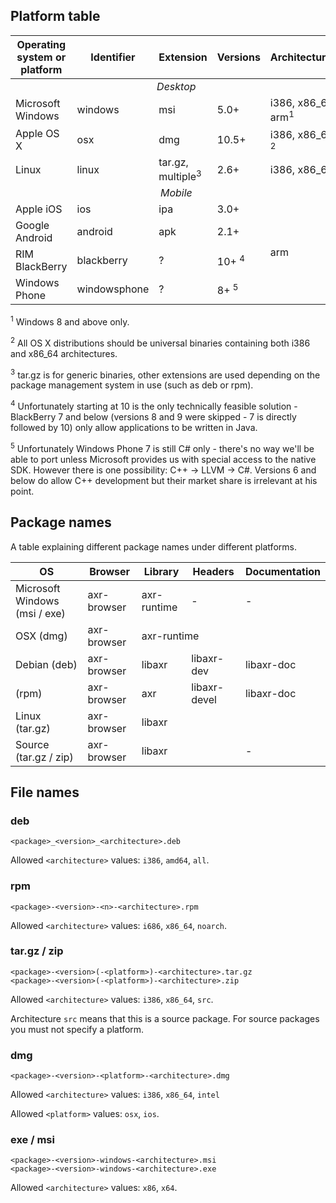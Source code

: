 ## Platform table

<table>
	<thead>
		<tr>
			<th>Operating system or platform</th>
			<th>Identifier</th>
			<th>Extension</th>
			<th>Versions</th>
			<th>Architectures</th>
		</tr>
	</thead>
	<tbody>
		<tr>
			<td colspan="5" style="text-align: center"><em>Desktop</em></td>
		</tr>
		<tr>
			<td>Microsoft Windows</td>
			<td>windows</td>
			<td>msi</td>
			<td>5.0+</td>
			<td>i386, x86_64, arm<sup>1</sup></td>
		</tr>
		<tr>
			<td>Apple OS X</td>
			<td>osx</td>
			<td>dmg</td>
			<td>10.5+</td>
			<td>i386, x86_64 <sup>2</sup></td>
		</tr>
		<tr>
			<td>Linux</td>
			<td>linux</td>
			<td>tar.gz, multiple<sup>3</sup></td>
			<td>2.6+</td>
			<td>i386, x86_64</td>
		</tr>
		<tr>
			<td colspan="5" style="text-align: center"><em>Mobile</em></td>
		</tr>
		<tr>
			<td>Apple iOS</td>
			<td>ios</td>
			<td>ipa</td>
			<td>3.0+</td>
			<td rowspan="4">arm</td>
		</tr>
		<tr>
			<td>Google Android</td>
			<td>android</td>
			<td>apk</td>
			<td>2.1+</td>
		</tr>
		<tr>
			<td>RIM BlackBerry</td>
			<td>blackberry</td>
			<td>?</td>
			<td>10+ <sup>4</sup></td>
		</tr>
		<tr>
			<td>Windows Phone</td>
			<td>windowsphone</td>
			<td>?</td>
			<td>8+ <sup>5</sup></td>
		</tr>
	</tbody>
</table>

<sup>1</sup> Windows 8 and above only.

<sup>2</sup> All OS X distributions should be universal binaries containing
both i386 and x86_64 architectures.

<sup>3</sup> tar.gz is for generic binaries, other extensions are used
depending on the package management system in use (such as deb or rpm).

<sup>4</sup> Unfortunately starting at 10 is the only technically feasible
solution - BlackBerry 7 and below (versions 8 and 9 were skipped - 7 is
directly followed by 10) only allow applications to be written in Java.

<sup>5</sup> Unfortunately Windows Phone 7 is still C# only - there's no way
we'll be able to port unless Microsoft provides us with special access to the
native SDK. However there is one possibility: C++ -> LLVM -> C#. Versions 6
and below do allow C++ development but their market share is irrelevant at
his point.


## Package names

A table explaining different package names under different platforms.

<table>
	<thead>
		<tr>
			<th>OS</th>
			<th>Browser</th>
			<th>Library</th>
			<th>Headers</th>
			<th>Documentation</th>
		</tr>
	</thead>
	<tbody>
		<tr>
			<td>Microsoft Windows (msi / exe)</td>
			<td>axr-browser</td>
			<td>axr-runtime</td>
			<td>-</td>
			<td>-</td>
		</tr>
		<tr>
			<td>OSX (dmg)</td>
			<td>axr-browser</td>
			<td colspan="3">axr-runtime</td>
		</tr>
		<tr>
			<td>Debian (deb)</td>
			<td>axr-browser</td>
			<td>libaxr</td>
			<td>libaxr-dev</td>
			<td>libaxr-doc</td>
		</tr>
		<tr>
			<td>(rpm)</td>
			<td>axr-browser</td>
			<td>axr</td>
			<td>libaxr-devel</td>
			<td>libaxr-doc</td>
		</tr>
		<tr>
			<td>Linux (tar.gz)</td>
			<td>axr-browser</td>
			<td colspan="3">libaxr</td>
		</tr>
		<tr>
			<td>Source (tar.gz / zip)</td>
			<td>axr-browser</td>
			<td colspan="2">libaxr</td>
			<td>-</td>
		</tr>
	</tbody>
</table>


## File names

### deb

	<package>_<version>_<architecture>.deb

Allowed `<architecture>` values: `i386`, `amd64`, `all`.

### rpm

	<package>-<version>-<n>-<architecture>.rpm

Allowed `<architecture>` values: `i686`, `x86_64`, `noarch`.

### tar.gz / zip

	<package>-<version>(-<platform>)-<architecture>.tar.gz
	<package>-<version>(-<platform>)-<architecture>.zip

Allowed `<architecture>` values: `i386`, `x86_64`, `src`.

Architecture `src` means that this is a source package. For source packages you
must not specify a platform.

### dmg

	<package>-<version>-<platform>-<architecture>.dmg

Allowed `<architecture>` values: `i386`, `x86_64`, `intel`

Allowed `<platform>` values: `osx`, `ios`.


### exe / msi

	<package>-<version>-windows-<architecture>.msi
	<package>-<version>-windows-<architecture>.exe

Allowed `<architecture>` values: `x86`, `x64`.
